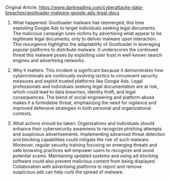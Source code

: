 Original Article: https://www.darkreading.com/cyberattacks-data-breaches/gootloader-malware-google-ads-legal-docs

1) What happened: Gootloader malware has reemerged, this time exploiting Google Ads to target individuals seeking legal documents. The malicious campaign lures victims by advertising what appear to be legitimate legal documents, only to deliver malware upon interaction. This resurgence highlights the adaptability of Gootloader in leveraging popular platforms to distribute malware. It underscores the continued threat this malware poses by exploiting user trust in well-known search engines and advertising networks.

2) Why it matters: This incident is significant because it demonstrates how cybercriminals are continually evolving tactics to circumvent security measures and exploit trusted platforms like Google Ads. Legal professionals and individuals seeking legal documentation are at risk, which could lead to data breaches, identity theft, and legal consequences. The blend of social engineering and platform abuse makes it a formidable threat, emphasizing the need for vigilance and improved defensive strategies in both personal and organizational contexts.

3) What actions should be taken: Organizations and individuals should enhance their cybersecurity awareness to recognize phishing attempts and suspicious advertisements. Implementing advanced threat detection and blocking capabilities could mitigate the risk of such malware. Moreover, regular security training focusing on emerging threats and safe browsing practices will empower users to recognize and avoid potential scams. Maintaining updated systems and using ad-blocking software could also prevent malicious content from being displayed. Collaboration with advertising platforms to report and remove suspicious ads can help curb the spread of malware.